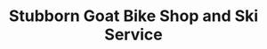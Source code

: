 ---
title: "Stubborn Goat Bike Shop and Ski Service"
url: /san-diego/stubborn-goat-bike-shop-and-ski-service/
shop: bicycle
---